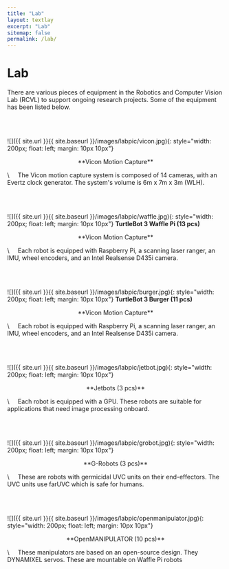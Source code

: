 ```yaml
---
title: "Lab"
layout: textlay
excerpt: "Lab"
sitemap: false
permalink: /lab/
---
```


# Lab

There are various pieces of equipment in the Robotics and Computer Vision Lab (RCVL) to support ongoing research projects. Some of the equipment has been listed below.


\
&nbsp;


![]({{ site.url }}{{ site.baseurl }}/images/labpic/vicon.jpg){: style="width: 200px; float: left; margin: 10px  10px"}
<p style="text-align: center;">**Vicon Motion Capture**</p>
\
&nbsp;&nbsp;&nbsp;
The Vicon motion capture system is composed of 14 cameras, with an Evertz clock generator. The system's volume is 6m x 7m x 3m (WLH). 


\
&nbsp;&nbsp;&nbsp;


![]({{ site.url }}{{ site.baseurl }}/images/labpic/waffle.jpg){: style="width: 200px; float: left; margin: 10px  10px"}
**TurtleBot 3 Waffle Pi (13 pcs)** 
<p style="text-align: center;">**Vicon Motion Capture**</p>
\
&nbsp;&nbsp;&nbsp;
Each robot is equipped with Raspberry Pi, a scanning laser ranger, an IMU, wheel encoders, and an Intel Realsense D435i camera. 


\
&nbsp;&nbsp;&nbsp;


![]({{ site.url }}{{ site.baseurl }}/images/labpic/burger.jpg){: style="width: 200px; float: left; margin: 10px  10px"}
**TurtleBot 3 Burger (11 pcs)** 
<p style="text-align: center;">**Vicon Motion Capture**</p>
\
&nbsp;&nbsp;&nbsp;
Each robot is equipped with Raspberry Pi, a scanning laser ranger, an IMU, wheel encoders, and an Intel Realsense D435i camera.


\
&nbsp;&nbsp;&nbsp;


![]({{ site.url }}{{ site.baseurl }}/images/labpic/jetbot.jpg){: style="width: 200px; float: left; margin: 10px  10px"}
<p style="text-align: center;">**Jetbots (3 pcs)** </p>
\
&nbsp;&nbsp;&nbsp;
Each robot is equipped with a GPU. These robots are suitable for applications that need image processing onboard.


\
&nbsp;&nbsp;&nbsp;


![]({{ site.url }}{{ site.baseurl }}/images/labpic/grobot.jpg){: style="width: 200px; float: left; margin: 10px  10px"} 
<p style="text-align: center;">**G-Robots (3 pcs)**</p>
\
&nbsp;&nbsp;&nbsp;
These are robots with germicidal UVC units on their end-effectors. The UVC units use farUVC which is safe for humans.


\
&nbsp;&nbsp;&nbsp;


![]({{ site.url }}{{ site.baseurl }}/images/labpic/openmanipulator.jpg){: style="width: 200px; float: left; margin: 10px  10px"}
<p style="text-align: center;">**OpenMANIPULATOR (10 pcs)**</p>
\
&nbsp;&nbsp;&nbsp;
These manipulators are based on an open-source design. They DYNAMIXEL servos. These are mountable on Waffle Pi robots

\
&nbsp;

